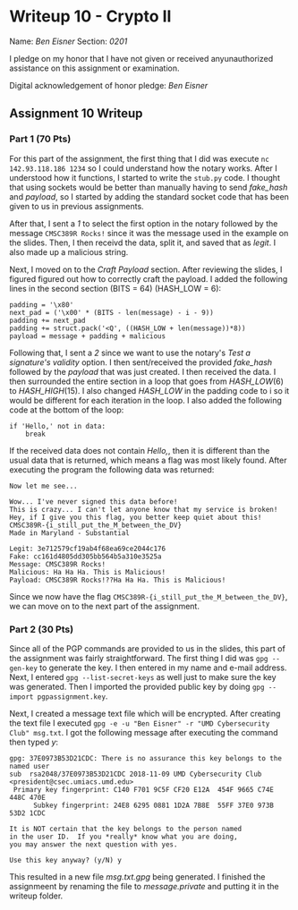 Writeup 10 - Crypto II
=====

Name: *Ben Eisner*
Section: *0201*

I pledge on my honor that I have not given or received anyunauthorized assistance on this assignment or examination.

Digital acknowledgement of honor pledge: *Ben Eisner*

## Assignment 10 Writeup

### Part 1 (70 Pts)

For this part of the assignment, the first thing that I did was execute `nc 142.93.118.186 1234` so I could understand how the notary works. After I understood how it functions, I started to write the `stub.py` code. I thought that using sockets would be better than manually having to send *fake_hash* and *payload*, so I started by adding the standard socket code that has been given to us in previous assignments.

After that, I sent a *1* to select the first option in the notary followed by the message `CMSC389R Rocks!` since it was the message used in the example on the slides. Then, I then receivd the data, split it, and saved that as *legit*. I also made up a malicious string.

Next, I moved on to the *Craft Payload* section. After reviewing the slides, I figured figured out how to correctly craft the payload. I added the following lines in the second section (BITS = 64) (HASH_LOW = 6):

```
padding = '\x80'
next_pad = ('\x00' * (BITS - len(message) - i - 9))
padding += next_pad
padding += struct.pack('<Q', ((HASH_LOW + len(message))*8))
payload = message + padding + malicious
```

Following that, I sent a *2* since we want to use the notary's *Test a signature's validity* option. I then sent/received the provided *fake_hash* followed by the *payload* that was just created. I then received the data. I then surrounded the entire section in a loop that goes from *HASH_LOW*(6) to *HASH_HIGH*(15). I also changed *HASH_LOW* in the padding code to i so it would be different for each iteration in the loop. I also added the following code at the bottom of the loop:

```
if 'Hello,' not in data:
    break
```
If the received data does not contain *Hello,*, then it is different than the usual data that is returned, which means a flag was most likely found. After executing the program the following data was returned:

```
Now let me see...

Wow... I've never signed this data before!
This is crazy... I can't let anyone know that my service is broken!
Hey, if I give you this flag, you better keep quiet about this!
CMSC389R-{i_still_put_the_M_between_the_DV}
Made in Maryland - Substantial
```

```
Legit: 3e712579cf19ab4f68ea69ce2044c176
Fake: cc161d4805dd305bb564b5a310e3525a
Message: CMSC389R Rocks!
Malicious: Ha Ha Ha. This is Malicious!
Payload: CMSC389R Rocks!??Ha Ha Ha. This is Malicious!
```

Since we now have the flag `CMSC389R-{i_still_put_the_M_between_the_DV}`, we can move on to the next part of the assignment.


### Part 2 (30 Pts)

Since all of the PGP commands are provided to us in the slides, this part of the assignment was fairly straightforward. The first thing I did was `gpg --gen-key` to generate the key. I then entered in my name and e-mail address. Next, I entered `gpg --list-secret-keys` as well just to make sure the key was generated. Then I imported the provided public key by doing `gpg --import pgpassignment.key`.

Next, I created a message text file which will be encrypted. After creating the text file I executed `gpg -e -u "Ben Eisner" -r "UMD Cybersecurity Club" msg.txt`. I got the following message after executing the command then typed *y*:
```
gpg: 37E0973B53D21CDC: There is no assurance this key belongs to the named user
sub  rsa2048/37E0973B53D21CDC 2018-11-09 UMD Cybersecurity Club <president@csec.umiacs.umd.edu>
 Primary key fingerprint: C140 F701 9C5F CF20 E12A  454F 9665 C74E 448C 470E
      Subkey fingerprint: 24E8 6295 0881 1D2A 7B8E  55FF 37E0 973B 53D2 1CDC

It is NOT certain that the key belongs to the person named
in the user ID.  If you *really* know what you are doing,
you may answer the next question with yes.

Use this key anyway? (y/N) y
```
This resulted in a new file *msg.txt.gpg* being generated. I finished the assignmeent by renaming the file to *message.private* and putting it in the writeup folder. 
